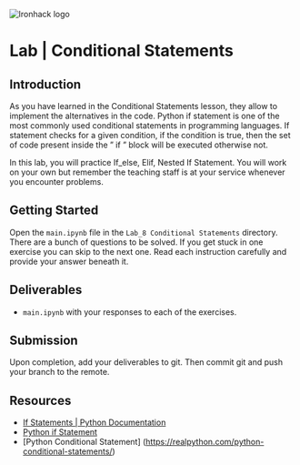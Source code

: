 ![Ironhack logo](https://i.imgur.com/1QgrNNw.png)

# Lab | Conditional Statements

## Introduction

As you have learned in the Conditional Statements lesson, they allow to implement the alternatives in the code.
Python if statement is one of the most commonly used conditional statements in programming languages. If statement checks for a given condition, if the condition is true, then the set of code present inside the ” if ” block will be executed otherwise not.

In this lab, you will practice If_else, Elif, Nested If Statement.
You will work on your own but remember the teaching staff is at your service whenever you encounter problems.


## Getting Started

Open the `main.ipynb` file in the `Lab_8 Conditional Statements` directory. There are a bunch of questions to be solved. If you get stuck in one exercise you can skip to the next one. Read each instruction carefully and provide your answer beneath it.

## Deliverables

- `main.ipynb` with your responses to each of the exercises.

## Submission

Upon completion, add your deliverables to git. Then commit git and push your branch to the remote.

## Resources

- [If Statements | Python Documentation](https://docs.python.org/3.10/reference/compound_stmts.html#the-if-statement)
- [Python if Statement](https://www.w3schools.com/python/gloss_python_if_statement.asp)
- [Python Conditional Statement] (https://realpython.com/python-conditional-statements/)
